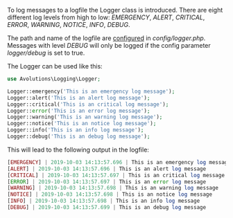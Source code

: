 To log messages to a logfile the Logger class is introduced. There are eight different log levels from high to low:
*EMERGENCY*, *ALERT*, *CRITICAL*, *ERROR*, *WARNING*, *NOTICE*, *INFO*, *DEBUG*.

The path and name of the logfile are [configured](config.md) in *config/logger.php*. Messages with level *DEBUG* will only be logged if the config parameter *logger/debug* is set to true.

The Logger can be used like this:
```php
use Avolutions\Logging\Logger;

Logger::emergency('This is an emergency log message');
Logger::alert('This is an alert log message');
Logger::critical('This is an critical log message');
Logger::error('This is an error log message');
Logger::warning('This is an warning log message');
Logger::notice('This is an notice log message');
Logger::info('This is an info log message');
Logger::debug('This is an debug log message');
```
This will lead to the following output in the logfile:
```php
[EMERGENCY] | 2019-10-03 14:13:57.696 | This is an emergency log message
[ALERT] | 2019-10-03 14:13:57.696 | This is an alert log message
[CRITICAL] | 2019-10-03 14:13:57.697 | This is an critical log message
[ERROR] | 2019-10-03 14:13:57.697 | This is an error log message
[WARNING] | 2019-10-03 14:13:57.698 | This is an warning log message
[NOTICE] | 2019-10-03 14:13:57.698 | This is an notice log message
[INFO] | 2019-10-03 14:13:57.698 | This is an info log message
[DEBUG] | 2019-10-03 14:13:57.699 | This is an debug log message
```